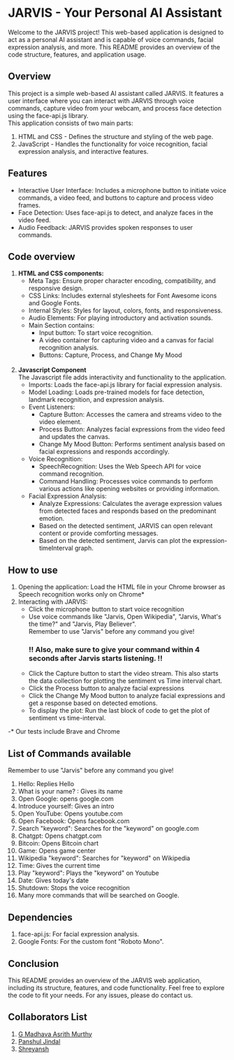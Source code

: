 # JARVIS - Your Personal AI Assistant 

Welcome to the JARVIS project! This web-based application is designed to act as a personal AI assistant and is capable of voice commands, facial expression analysis, and more. This README provides an overview of the code structure, features, and application usage.


## Overview
This project is a simple web-based AI assistant called JARVIS. It features a user interface where you can interact with JARVIS through voice commands, capture video from your webcam, and process face detection using the face-api.js library. 
</br>
This application consists of two main parts:
<ol>
  <li>
    HTML and CSS - Defines the structure and styling of the web page.
  </li>
   <li>
     JavaScript - Handles the functionality for voice recognition, facial expression analysis, and interactive features.
   </li>
</ol>

## Features
<ul>
  <li>Interactive User Interface: Includes a microphone button to initiate voice commands, a video feed, and buttons to capture and process video frames. </li>
<li>
  Face Detection: Uses face-api.js to detect, and analyze faces in the video feed.
</li>
<li>
    Audio Feedback: JARVIS provides spoken responses to user commands.
</li>
</ul>	


## Code overview
<ol>
  <li>
    <b>HTML and CSS components: </b> 
    <ul>
      <li>
        Meta Tags: Ensure proper character encoding, compatibility, and responsive design.
      </li>
      <li>
        CSS Links: Includes external stylesheets for Font Awesome icons and Google Fonts.
      </li>
      <li>
        Internal Styles: Styles for layout, colors, fonts, and responsiveness.
      </li>    
      <li>
        Audio Elements: For playing introductory and activation sounds.
      </li>
      <li>
        Main Section contains:
      <ul>
        <li>Input button: To start voice recognition.</li>
        <li>A video container for capturing video and a canvas for facial recognition analysis.</li>
        <li>Buttons: Capture, Process, and Change My Mood</li>
      </ul>
      </li>
    </ul>
  </li>
</br>
  <li>
    <b>Javascript Component</b>  </br>
    The Javascript file adds interactivity and functionality to the application.
    <ul>
      <li>
        Imports: Loads the face-api.js library for facial expression analysis.
      </li>
      <li>
        Model Loading: Loads pre-trained models for face detection, landmark recognition, and expression analysis.
      </li>
      <li>
        Event Listeners:
        <ul>
            <li>Capture Button: Accesses the camera and streams video to the video element. </li>
            <li>Process Button: Analyzes facial expressions from the video feed and updates the canvas.</li>
            <li>Change My Mood Button: Performs sentiment analysis based on facial expressions and responds accordingly.</li>
        </ul>
      </li>
      <li>
        Voice Recognition:
        <ul>
            <li>SpeechRecognition: Uses the Web Speech API for voice command recognition.</li>
            <li>Command Handling: Processes voice commands to perform various actions like opening websites or providing information.</li>
        </ul>
      </li>
      <li>
        Facial Expression Analysis:
        <ul>
          <li>Analyze Expressions: Calculates the average expression values from detected faces and responds based on the predominant emotion.
          </li>
          <li>
            Based on the detected sentiment, JARVIS can open relevant content or provide comforting messages.
          </li>
          <li>
            Based on the detected sentiment, Jarvis can plot the expression-timeInterval graph.
          </li>
        </ul>
      </li>
    </ul>
  </li>
</ol>

## How to use
<ol>
  <li>
    Opening the application: Load the HTML file in your Chrome browser as Speech recognition works only on Chrome*
  </li>
  <li>
    Interacting with JARVIS: 
    <ul>
      <li>
        Click the microphone button to start voice recognition
      </li>
      <li>
        Use voice commands like "Jarvis, Open Wikipedia", "Jarvis, What's the time?" and "Jarvis, Play Believer". </br>
        Remember to use "Jarvis" before any command you give! </br>
        <h3>!! Also, make sure to give your command within 4 seconds after Jarvis starts listening. !!</h3>
      </li>
      <li>
        Click the Capture button to start the video stream. This also starts the data collection for plotting the sentiment vs Time interval chart.
      </li>
      <li>
        Click the Process button to analyze facial expressions
      <li>
        Click the Change My Mood button to analyze facial expressions and get a response based on detected emotions.
      </li>
      <li>
        To display the plot: Run the last block of code to get the plot of sentiment vs time-interval.
      </li>
    </ul>
  </li>
</ol>
 
-* Our tests include Brave and Chrome
## List of Commands available
Remember to use "Jarvis" before any command you give! 
<ol>
  <li>
    Hello: Replies Hello
  </li>
  <li>
    What is your name? : Gives its name
  </li>
  <li>
    Open Google: opens google.com
  </li>
  <li>
    Introduce yourself: Gives an intro 
  </li>
  <li>
    Open YouTube: Opens youtube.com
  </li>
  <li>
    Open Facebook: Opens facebook.com
  </li>
  <li>
    Search "keyword": Searches for the "keyword" on google.com
  </li>
  <li>
    Chatgpt: Opens chatgpt.com
  </li>
  <li>
    Bitcoin: Opens Bitcoin chart
  </li>
  <li>
    Game: Opens game center
  </li>
  <li>
    Wikipedia "keyword": Searches for "keyword" on Wikipedia
  </li>
  <li>
    Time: Gives the current time
  </li>
  <li>
    Play "keyword": Plays the "keyword" on Youtube
  </li>
  <li>
    Date: Gives today's date
  </li>   
  <li> 
    Shutdown: Stops the voice recognition
  </li>
  <li>
    Many more commands that will be searched on Google.
  </li>  
</ol>


## Dependencies
<ol>
  <li>
    face-api.js: For facial expression analysis.
  </li>
  <li>
    Google Fonts: For the custom font "Roboto Mono".
  </li>
</ol>


## Conclusion
This README provides an overview of the JARVIS web application, including its structure, features, and code functionality. Feel free to explore the code to fit your needs. For any issues, please do contact us.

## Collaborators List

1. [G Madhava Asrith Murthy](https://github.com/madhava-asrith)
2. [Panshul Jindal](https://github.com/Panshul-Jindal)
3. [Shreyansh ](https://github.com/Sh-dev-rgb)
